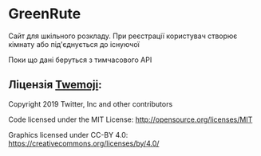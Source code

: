# GreenRute

Сайт для шкільного розкладу. При реєстрації користувач створює кімнату або під'єднується до існуючої

Поки що дані беруться з тимчасового API

## Ліцензія [Twemoji](https://twemoji.twitter.com):

Copyright 2019 Twitter, Inc and other contributors

Code licensed under the MIT License: http://opensource.org/licenses/MIT

Graphics licensed under CC-BY 4.0: https://creativecommons.org/licenses/by/4.0/
